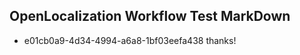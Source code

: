 ## OpenLocalization Workflow Test MarkDown
* e01cb0a9-4d34-4994-a6a8-1bf03eefa438 thanks!

<!--HONumber=Aug16_HO1-->


